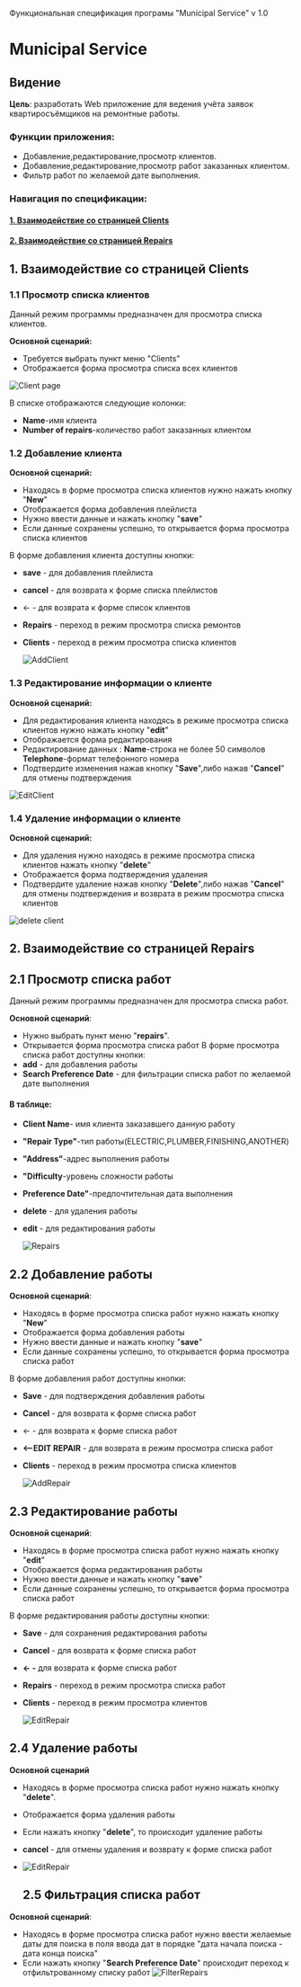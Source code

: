 Функциональная спецификация програмы "Municipal Service" v 1.0

# Municipal Service

## Видение

**Цель**: разработать Web приложение для ведения учёта заявок квартиросъёмщиков на ремонтные работы.

### Функции приложения:

- Добавление,редактирование,просмотр клиентов.
- Добавление,редактирование,просмотр работ заказанных клиентом.
- Фильтр работ по желаемой дате выполнения.

### Навигация по спецификации:

#### [1. Взаимодействие со страницей Clients ](#link1)


#### <a href="#link2"> 2. Взаимодействие со страницей Repairs</a>
<a name="link1">


## 1. Взаимодействие со страницей Clients </a>
</a>

### 1.1 Просмотр списка клиентов 

Данный режим программы предназначен для просмотра списка клиентов.

**Основной сценарий:**
-  Требуется выбрать пункт меню "Clients"
- Отображается форма просмотра списка всех клиентов

![Client page](img/clients.png)

 В списке отображаются следующие колонки:
- **Name**-имя клиента
- **Number of repairs**-количество работ заказанных клиентом
### 1.2 Добавление клиента
**Основной сценарий:**
* Находясь в форме просмотра списка клиентов нужно нажать кнопку "**New**"
* Отображается форма добавления плейлиста
* Нужно ввести данные и нажать кнопку "**save**"
* Если данные сохранены успешно, то открывается форма просмотра списка клиентов

В форме добавления клиента доступны кнопки:
* **save** - для добавления плейлиста
* **cancel** - для возврата к форме списка плейлистов
* <- - для возврата к форме список  клиентов
* **Repairs** - переход в режим просмотра списка ремонтов
* **Clients** - переход в режим просмотра списка клиентов

  ![AddClient](img/saveClient.png)


### 1.3 Редактирование информации о клиенте

**Основной сценарий:**

- Для редактирования клиента находясь в режиме просмотра списка клиентов нужно нажать кнопку "**edit**"
- Отображается форма редактирования
- Редактирование данных :
  **Name**-строка не более 50 символов
  **Telephone**-формат телефонного номера
- Подтвердите изменения нажав кнопку "**Save**",либо нажав "**Cancel**" для отмены подтверждения

![EditClient](img/saveClient.png)

### 1.4 Удаление информации о клиенте

**Основной сценарий:**

- Для удаления нужно  находясь в режиме просмотра списка клиентов нажать кнопку "**delete**"
- Отображается форма подтверждения удаления
- Подтвердите удаление нажав кнопку "**Delete**",либо нажав "**Cancel**" для отмены подтверждения и возврата в режим просмотра списка клиентов 

![delete client](img/deleteClient.png)

## <a name="link2">2. Взаимодействие со страницей Repairs</a>
## 2.1 Просмотр списка работ
Данный режим программы предназначен для просмотра  списка работ.

**Основной сценарий**:
* Нужно выбрать пункт меню "**repairs**".
* Открывается форма просмотра списка работ
В форме просмотра списка работ доступны кнопки:
* **add** - для добавления работы
* **Search Preference Date** - для фильтрации списка работ по желаемой дате выполнения
#### В таблице:
* **Client Name**- имя клиента заказавшего данную работу
* **"Repair Type"**-тип работы(ELECTRIC,PLUMBER,FINISHING,ANOTHER)
* **"Address"**-адрес выполнения работы
* **"Difficulty**-уровень сложности работы
* **Preference Date"**-предпочтительная дата выполнения
* **delete** - для удаления работы
* **edit** - для редактирования работы

  ![Repairs](img/repairs.png)


## 2.2 Добавление работы
**Основной сценарий**:
* Находясь в форме просмотра списка работ нужно нажать кнопку "**New**"
* Отображается форма добавления работы
* Нужно ввести  данные и нажать кнопку "**save**"
* Если данные сохранены успешно, то открывается форма просмотра списка работ

В форме добавления работ доступны кнопки:
* **Save** - для подтверждения добавления работы
* **Cancel** - для возврата к форме списка работ
* <- - для возврата к форме списка работ
* **<--EDIT REPAIR** - для возврата  в режим просмотра списка работ
* **Clients** - переход в режим просмотра списка клиентов


  ![AddRepair](img/addRepair.png)
 

## 2.3 Редактирование работы 

**Основной сценарий**:
* Находясь в форме просмотра списка работ нужно нажать кнопку "**edit**"
* Отображается форма редактирования работы
* Нужно ввести данные и нажать кнопку "**save**"
* Если данные сохранены успешно, то открывается форма просмотра списка работ

В форме редактирования работы доступны кнопки:
* **Save** - для сохранения редактирования работы
* **Cancel** - для возврата к форме списка работ
* **<- -** для возврата к форме списка работ
* **Repairs** - переход в режим просмотра списка работ
* **Clients** - переход в режим просмотра клиентов
 
  ![EditRepair](img/addRepair.png)
## 2.4 Удаление работы
**Основной сценарий**
* Находясь в форме просмотра списка работ нужно нажать кнопку "**delete**".
* Отображается форма удаления работы
* Если нажать кнопку "**delete**", то происходит удаление работы
*  **cancel** - для отмены удаления и возврату к форме списка работ
* 
  ![EditRepair](img/deleteRepair.png)

  ## 2.5 Фильтрация списка работ
**Основной сценарий**:
* Находясь в форме просмотра списка работ нужно ввести желаемые даты для поиска в поля ввода дат в порядке "дата начала поиска - дата конца поиска"
* Если нажать кнопку "**Search Preference Date**" происходит переход к отфильтрованному списку работ
  ![FilterRepairs](img/repairs.png)


 

